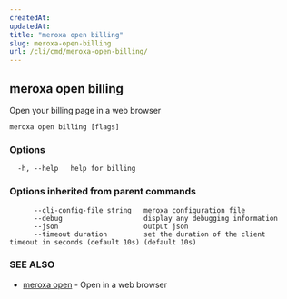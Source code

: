 ```yaml
---
createdAt: 
updatedAt: 
title: "meroxa open billing"
slug: meroxa-open-billing
url: /cli/cmd/meroxa-open-billing/
---
```

## meroxa open billing

Open your billing page in a web browser

```
meroxa open billing [flags]
```

### Options

```
  -h, --help   help for billing
```

### Options inherited from parent commands

```
      --cli-config-file string   meroxa configuration file
      --debug                    display any debugging information
      --json                     output json
      --timeout duration         set the duration of the client timeout in seconds (default 10s) (default 10s)
```

### SEE ALSO

* [meroxa open](/cli/cmd/meroxa-open/)	 - Open in a web browser


